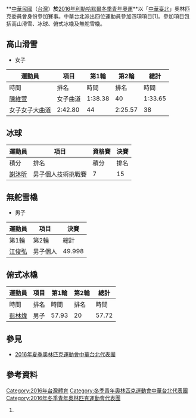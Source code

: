 **[中華民國](../Page/中華民國.md "wikilink")（[台灣](https://zh.wikipedia.org/wiki/台灣 "wikilink")）**於**[2016年利勒哈默爾冬季青年奧運](../Page/2016年冬季青年奧林匹克運動會.md "wikilink")**以「[中華臺北](../Page/中華臺北.md "wikilink")」奧林匹克委員會身份參加賽事。中華台北派出四位運動員參加四項項目\[1\]。參加項目包括高山滑雪、冰球、俯式冰橇及無舵雪橇。

## 高山滑雪

  - 女子

| 運動員                                                 | 項目      | 第1輪     | 第2輪     | 總計      |
| --------------------------------------------------- | ------- | ------- | ------- | ------- |
| 時間                                                  | 排名      | 時間      | 排名      | 時間      |
| [陳維萱](https://zh.wikipedia.org/wiki/陳維萱 "wikilink") | 女子曲道    | 1:38.38 | 40      | 1:33.65 |
| 女子女子大曲道                                             | 2:42.80 | 44      | 2:25.57 | 38      |

## 冰球

| 運動員                                                 | 項目        | 資格賽 | 決賽 |
| --------------------------------------------------- | --------- | --- | -- |
| 積分                                                  | 排名        | 積分  | 排名 |
| [謝沐昕](https://zh.wikipedia.org/wiki/謝沐昕 "wikilink") | 男子個人技術挑戰賽 | 7   | 15 |

## 無舵雪橇

  - 男子

| 運動員                                                 | 項目   | 決賽     |
| --------------------------------------------------- | ---- | ------ |
| 第1輪                                                 | 第2輪  | 總計     |
| [江俊弘](https://zh.wikipedia.org/wiki/江俊弘 "wikilink") | 男子個人 | 49.998 |

## 俯式冰橇

| 運動員                                                 | 項目 | 第1輪   | 第2輪 | 總計    |
| --------------------------------------------------- | -- | ----- | --- | ----- |
| 時間                                                  | 排名 | 時間    | 排名  | 時間    |
| [彭林煒](https://zh.wikipedia.org/wiki/彭林煒 "wikilink") | 男子 | 57.93 | 20  | 57.72 |

## 參見

  - [2016年夏季奧林匹克運動會中華台北代表團](https://zh.wikipedia.org/wiki/2016年夏季奧林匹克運動會中華台北代表團 "wikilink")

## 參考資料

[Category:2016年台灣體育](https://zh.wikipedia.org/wiki/Category:2016年台灣體育 "wikilink")
[Category:冬季青年奧林匹克運動會中華台北代表團](https://zh.wikipedia.org/wiki/Category:冬季青年奧林匹克運動會中華台北代表團 "wikilink")
[Category:2016年冬季青年奧林匹克運動會代表團](https://zh.wikipedia.org/wiki/Category:2016年冬季青年奧林匹克運動會代表團 "wikilink")

1.